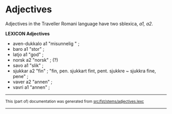 # Adjectives
Adjectives in the Traveller Romani language have two sblexica, *a1, a2*.

**LEXICON Adjectives** 

* aven-dukkalo a1 "misunnelig " ;
* baro a1 "stor" ;
* latjo a1 "god" ;
* norsk a2 "norsk" ; (?)
* savo a1 "slik" ;
* sjukkar a2 "fin" ;  "fin, pen. sjukkart fint, pent. sjukkre ~ sjukkra fine, pene" ;
* vaver a2 "annen" ;
* vavri a1 "annen" ;

* * *

<small>This (part of) documentation was generated from [src/fst/stems/adjectives.lexc](https://github.com/giellalt/lang-rmg/blob/main/src/fst/stems/adjectives.lexc)</small>

---


